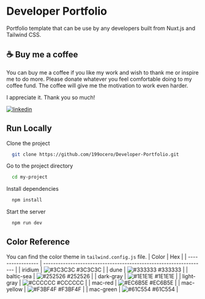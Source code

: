 
# Developer Portfolio

Portfolio template that can be use by any developers built from Nuxt.js and Tailwind CSS.




## ☕ Buy me a coffee

You can buy me a coffee if you like my work and wish to thank me or inspire me to do more.
Please donate whatever you feel comfortable doing to my coffee fund.
The coffee will give me the motivation to work even harder.

I appreciate it. Thank you so much!

[![linkedin](https://storage.ko-fi.com/cdn/kofi2.png?v=3)](https://ko-fi.com/jaocero)
## Run Locally

Clone the project

```bash
  git clone https://github.com/199ocero/Developer-Portfolio.git
```

Go to the project directory

```bash
  cd my-project
```

Install dependencies

```bash
  npm install
```

Start the server

```bash
  npm run dev
```


## Color Reference

You can find the color theme in `tailwind.config.js` file.
| Color             | Hex                                                                |
| ----------------- | ------------------------------------------------------------------ |
| iridium | ![#3C3C3C](https://via.placeholder.com/10/3C3C3C?text=+) #3C3C3C |
| dune | ![#333333](https://via.placeholder.com/10/333333?text=+) #333333 |
| baltic-sea | ![#252526](https://via.placeholder.com/10/252526?text=+) #252526 |
| dark-gray | ![#1E1E1E](https://via.placeholder.com/10/1E1E1E?text=+) #1E1E1E |
| light-gray | ![#CCCCCC](https://via.placeholder.com/10/CCCCCC?text=+) #CCCCCC |
| mac-red | ![#EC6B5E](https://via.placeholder.com/10/EC6B5E?text=+) #EC6B5E |
| mac-yellow | ![#F3BF4F](https://via.placeholder.com/10/F3BF4F?text=+) #F3BF4F |
| mac-green | ![#61C554](https://via.placeholder.com/10/61C554?text=+) #61C554 |
